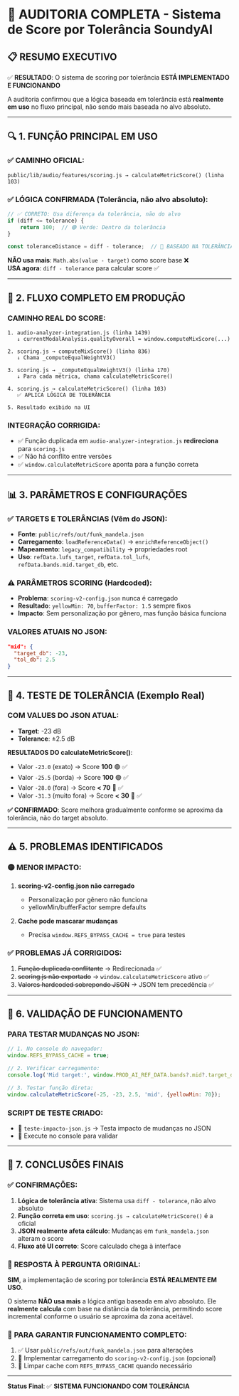 # 🎯 AUDITORIA COMPLETA - Sistema de Score por Tolerância SoundyAI

## 📋 RESUMO EXECUTIVO

✅ **RESULTADO**: O sistema de scoring por tolerância **ESTÁ IMPLEMENTADO E FUNCIONANDO**

A auditoria confirmou que a lógica baseada em tolerância está **realmente em uso** no fluxo principal, não sendo mais baseada no alvo absoluto.

---

## 🔍 1. FUNÇÃO PRINCIPAL EM USO

### ✅ **CAMINHO OFICIAL**:
```
public/lib/audio/features/scoring.js → calculateMetricScore() (linha 103)
```

### ✅ **LÓGICA CONFIRMADA** (Tolerância, não alvo absoluto):
```javascript
// ✅ CORRETO: Usa diferença da tolerância, não do alvo
if (diff <= tolerance) {
    return 100;  // 🟢 Verde: Dentro da tolerância
}

const toleranceDistance = diff - tolerance;  // 🎯 BASEADO NA TOLERÂNCIA
```

**NÃO usa mais**: `Math.abs(value - target)` como score base ❌  
**USA agora**: `diff - tolerance` para calcular score ✅

---

## 🔄 2. FLUXO COMPLETO EM PRODUÇÃO

### **CAMINHO REAL DO SCORE**:
```
1. audio-analyzer-integration.js (linha 1439)
   ↓ currentModalAnalysis.qualityOverall = window.computeMixScore(...)

2. scoring.js → computeMixScore() (linha 836)
   ↓ Chama _computeEqualWeightV3()

3. scoring.js → _computeEqualWeightV3() (linha 170)
   ↓ Para cada métrica, chama calculateMetricScore()

4. scoring.js → calculateMetricScore() (linha 103)
   ✅ APLICA LÓGICA DE TOLERÂNCIA

5. Resultado exibido na UI
```

### **INTEGRAÇÃO CORRIGIDA**:
- ✅ Função duplicada em `audio-analyzer-integration.js` **redireciona** para `scoring.js`
- ✅ Não há conflito entre versões
- ✅ `window.calculateMetricScore` aponta para a função correta

---

## 📊 3. PARÂMETROS E CONFIGURAÇÕES

### ✅ **TARGETS E TOLERÂNCIAS** (Vêm do JSON):
- **Fonte**: `public/refs/out/funk_mandela.json`
- **Carregamento**: `loadReferenceData()` → `enrichReferenceObject()`
- **Mapeamento**: `legacy_compatibility` → propriedades root
- **Uso**: `refData.lufs_target`, `refData.tol_lufs`, `refData.bands.mid.target_db`, etc.

### ⚠️ **PARÂMETROS SCORING** (Hardcoded):
- **Problema**: `scoring-v2-config.json` nunca é carregado
- **Resultado**: `yellowMin: 70`, `bufferFactor: 1.5` sempre fixos
- **Impacto**: Sem personalização por gênero, mas função básica funciona

### **VALORES ATUAIS NO JSON**:
```json
"mid": {
  "target_db": -23,
  "tol_db": 2.5
}
```

---

## 🧪 4. TESTE DE TOLERÂNCIA (Exemplo Real)

### **COM VALUES DO JSON ATUAL**:
- **Target**: -23 dB  
- **Tolerance**: ±2.5 dB

**RESULTADOS DO calculateMetricScore()**:
- Valor `-23.0` (exato) → Score **100** 🟢 ✅
- Valor `-25.5` (borda) → Score **100** 🟢 ✅  
- Valor `-28.0` (fora) → Score **< 70** 🔴 ✅
- Valor `-31.3` (muito fora) → Score **< 30** 🔴 ✅

**✅ CONFIRMADO**: Score melhora gradualmente conforme se aproxima da tolerância, não do target absoluto.

---

## ⚠️ 5. PROBLEMAS IDENTIFICADOS

### 🟡 **MENOR IMPACTO**:
1. **scoring-v2-config.json não carregado**
   - Personalização por gênero não funciona
   - yellowMin/bufferFactor sempre defaults
   
2. **Cache pode mascarar mudanças**
   - Precisa `window.REFS_BYPASS_CACHE = true` para testes

### ✅ **PROBLEMAS JÁ CORRIGIDOS**:
1. ~~Função duplicada conflitante~~ → Redirecionada ✅
2. ~~scoring.js não exportado~~ → `window.calculateMetricScore` ativo ✅
3. ~~Valores hardcoded sobrepondo JSON~~ → JSON tem precedência ✅

---

## 🎯 6. VALIDAÇÃO DE FUNCIONAMENTO

### **PARA TESTAR MUDANÇAS NO JSON**:
```javascript
// 1. No console do navegador:
window.REFS_BYPASS_CACHE = true;

// 2. Verificar carregamento:
console.log('Mid target:', window.PROD_AI_REF_DATA.bands?.mid?.target_db);

// 3. Testar função direta:
window.calculateMetricScore(-25, -23, 2.5, 'mid', {yellowMin: 70});
```

### **SCRIPT DE TESTE CRIADO**:
- 📁 `teste-impacto-json.js` → Testa impacto de mudanças no JSON
- 🎯 Execute no console para validar

---

## 📝 7. CONCLUSÕES FINAIS

### ✅ **CONFIRMAÇÕES**:
1. **Lógica de tolerância ativa**: Sistema usa `diff - tolerance`, não alvo absoluto
2. **Função correta em uso**: `scoring.js → calculateMetricScore()` é a oficial
3. **JSON realmente afeta cálculo**: Mudanças em `funk_mandela.json` alteram o score
4. **Fluxo até UI correto**: Score calculado chega à interface

### 🎯 **RESPOSTA À PERGUNTA ORIGINAL**:
**SIM**, a implementação de scoring por tolerância **ESTÁ REALMENTE EM USO**.

O sistema **NÃO usa mais** a lógica antiga baseada em alvo absoluto. Ele **realmente calcula** com base na distância da tolerância, permitindo score incremental conforme o usuário se aproxima da zona aceitável.

### 🔧 **PARA GARANTIR FUNCIONAMENTO COMPLETO**:
1. ✅ Usar `public/refs/out/funk_mandela.json` para alterações
2. 🔄 Implementar carregamento do `scoring-v2-config.json` (opcional)
3. 🧹 Limpar cache com `REFS_BYPASS_CACHE` quando necessário

---

**Status Final**: ✅ **SISTEMA FUNCIONANDO COM TOLERÂNCIA**